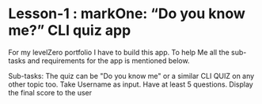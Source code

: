 # Lesson-1 : markOne: “Do you know me?” CLI quiz app

For my levelZero portfolio I have to build this app. To help Me all the sub-tasks and requirements for the app is mentioned below.

Sub-tasks:
The quiz can be "Do you know me" or a similar CLI QUIZ on any other topic too.
Take Username as input.
Have at least 5 questions.
Display the final score to the user
